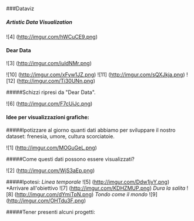 ###Dataviz

##### Artistic Data Visualization

![4] (http://imgur.com/hWCuCE9.png)

#### Dear Data

![3] (http://imgur.com/iuldNMr.png)

![10] (http://imgur.com/xFyw1JZ.png) ![11] (http://imgur.com/sQXJkja.png) ![12] (http://imgur.com/Ti30UNn.png) 

#####Schizzi ripresi da "Dear Data".

![6] (http://imgur.com/F7cUiJc.png)

#### Idee per visualizzazioni grafiche:
#####Ipotizzare al giorno quanti dati abbiamo per sviluppare il nostro dataset: frenesia, umore, cultura scorciatoie. 

![1] (http://imgur.com/MOGuGeL.png)

#####Come questi dati possono essere visualizzati?

![2] (http://imgur.com/WjS3aEp.png)

#####Ipotesi:
*Linea temporale*
![5] (http://imgur.com/Ddw1jyY.png)
*Arrivare all'obiettivo
![7] (http://imgur.com/KDHZMUP.png)
*Dura la salita*
![8] (http://imgur.com/dYmiTpN.png)
*Tondo come il mondo*
![9] (http://imgur.com/OHTdu3F.png)

#####Tener presenti alcuni progetti: 





